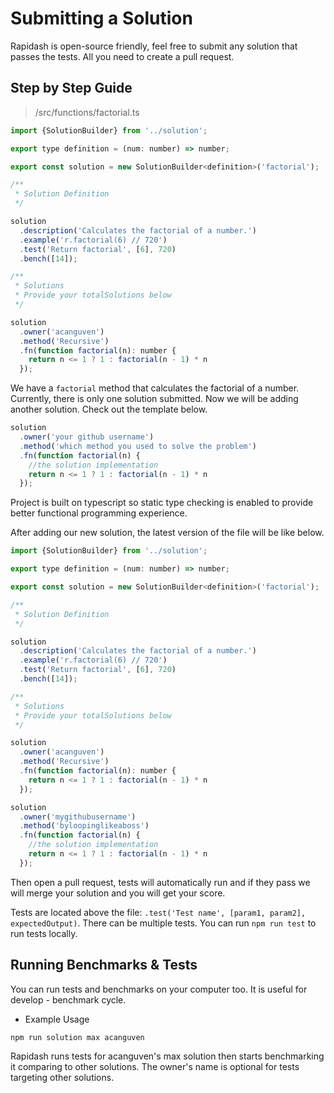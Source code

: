 # Submitting a Solution

Rapidash is open-source friendly, feel free to submit any solution that passes the tests. All you need to create a pull request.

## Step by Step Guide

> /src/functions/factorial.ts

```js
import {SolutionBuilder} from '../solution';

export type definition = (num: number) => number;

export const solution = new SolutionBuilder<definition>('factorial');

/**
 * Solution Definition
 */

solution
  .description('Calculates the factorial of a number.')
  .example('r.factorial(6) // 720')
  .test('Return factorial', [6], 720)
  .bench([14]);

/**
 * Solutions
 * Provide your totalSolutions below
 */

solution
  .owner('acanguven')
  .method('Recursive')
  .fn(function factorial(n): number {
    return n <= 1 ? 1 : factorial(n - 1) * n
  });
```

We have a `factorial` method that calculates the factorial of a number. Currently, there is only one solution submitted.
Now we will be adding another solution. Check out the template below.

```js
solution
  .owner('your github username')
  .method('which method you used to solve the problem')
  .fn(function factorial(n) {
    //the solution implementation
    return n <= 1 ? 1 : factorial(n - 1) * n
  });
```

<p class="tip">
Project is built on typescript so static type checking is enabled to provide better functional programming experience.
</p>


After adding our new solution, the latest version of the file will be like below.

```js
import {SolutionBuilder} from '../solution';

export type definition = (num: number) => number;

export const solution = new SolutionBuilder<definition>('factorial');

/**
 * Solution Definition
 */

solution
  .description('Calculates the factorial of a number.')
  .example('r.factorial(6) // 720')
  .test('Return factorial', [6], 720)
  .bench([14]);

/**
 * Solutions
 * Provide your totalSolutions below
 */

solution
  .owner('acanguven')
  .method('Recursive')
  .fn(function factorial(n): number {
    return n <= 1 ? 1 : factorial(n - 1) * n
  });

solution
  .owner('mygithubusername')
  .method('byloopinglikeaboss')
  .fn(function factorial(n) {
    //the solution implementation
    return n <= 1 ? 1 : factorial(n - 1) * n
  });
```

Then open a pull request, tests will automatically run and if they pass we will merge your solution and you will get your score.

Tests are located above the file: `.test('Test name', [param1, param2], expectedOutput)`. There can be multiple tests. You can run `npm run test` to run tests locally.

## Running Benchmarks & Tests

You can run tests and benchmarks on your computer too. It is useful for develop - benchmark cycle.

* Example Usage
```bash
npm run solution max acanguven
```

Rapidash runs tests for acanguven's max solution then starts benchmarking it comparing to other solutions. The owner's name is optional for tests targeting other solutions.
